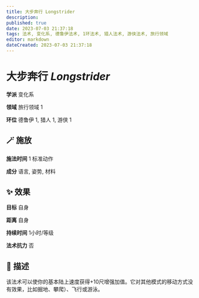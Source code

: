 ```yaml
---
title: 大步奔行 Longstrider
description: 
published: true
date: 2023-07-03 21:37:18
tags: 法术, 变化系, 德鲁伊法术, 1环法术, 猎人法术, 游侠法术, 旅行领域
editor: markdown
dateCreated: 2023-07-03 21:37:18
---
```


# **大步奔行** *Longstrider*

**学派** 变化系 

**领域** 旅行领域 1

**环位** 德鲁伊 1, 猎人 1, 游侠 1

## 🪄 施放

**施法时间** 1 标准动作

**成分** 语言, 姿势, 材料

## ✨ 效果 

**目标** 自身 

**距离** 自身  

**持续时间** 1小时/等级 

**法术抗力** 否

## 📖 描述

该法术可以使你的基本陆上速度获得+10尺增强加值。它对其他模式的移动方式没有效果，比如掘地、攀爬）、飞行或游泳。
    